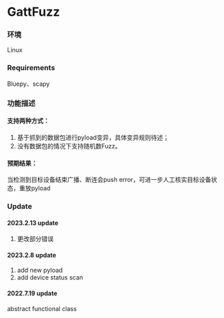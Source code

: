 # GattFuzz

### 环境
Linux

### Requirements
Bluepy、scapy

### 功能描述

#### 支持两种方式：

1. 基于抓到的数据包进行pyload变异，具体变异规则待述；
2. 没有数据包的情况下支持随机数Fuzz。

#### 预期结果：

当检测到目标设备结束广播、断连会push error，可进一步人工核实目标设备状态，重放pyload

### Update


#### 2023.2.13 update
1. 更改部分错误

#### 2023.2.8 update
1. add new pyload
2. add device status scan

#### 2022.7.19 update
abstract functional class
